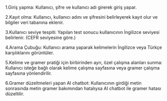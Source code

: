 1.Giriş yapma: Kullanıcı, şifre ve kullanıcı adı girerek giriş yapar.

2.Kayıt olma: Kullanıcı, kullanıcı adını ve şifresini belirleyerek kayıt olur ve bilgiler veri tabanına eklenir.

3.Kullanıcı seviye tespiti: Yapılan test sonucu kullanıcının İngilizce seviyesi belirlenir. (CEFR seviyesine göre.)

4.Arama Çubuğu: Kullanıcı arama yaparak kelimelerin İngilizce veya Türkçe karşılıklarını görüntüler.

5.Kelime ve gramer pratiği için birbirinden ayrı, özel çalışma alanları sunma: Kullanıcı isteğe bağlı olarak kelime çalışma sayfasına veya gramer çalışma sayfasına yönlendirilir.

6.Gramer düzeltmeleri yapan AI chatbot: Kullanıcının girdiği metin sonrasında metin gramer bakımından hatalıysa AI chatbot ile gramer hatası düzeltilir.
